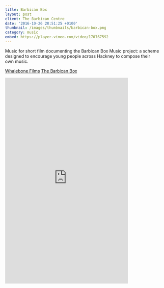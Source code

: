 ```yaml
---
title: Barbican Box
layout: post
client: The Barbican Centre
date: '2016-10-26 20:51:25 +0100'
thumbnail: /images/thumbnails/barbican-box.png
category: music
embed: https://player.vimeo.com/video/170767592
---
```


Music for short film documenting the Barbican Box Music project: a scheme designed to encourage young people across Hackney to compose their own music.

[Whalebone Films](www.whalebonefilms.com)
[The Barbican Box](http://www.barbicanbox.org.uk/)

<div id="bc"><iframe style="border: 0; width: 400px; height: 671px;" src="https://bandcamp.com/EmbeddedPlayer/album=1646845680/size=large/bgcol=ffffff/linkcol=333333/transparent=true/" seamless><a href="http://skillbard.bandcamp.com/album/barbican-box-2-ost">Barbican Box 2 OST by Skillbard</a></iframe></div>
